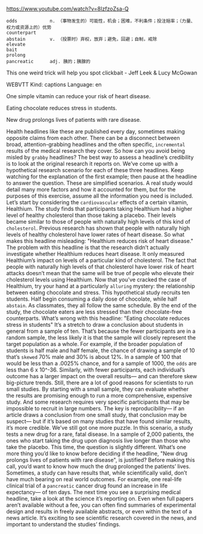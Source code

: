 https://www.youtube.com/watch?v=8IzfzoZsa-Q

```  
odds            n. （事物发生的）可能性，机会；困难，不利条件；投注赔率；（力量、权力或资源上的）优势
counterpart  
abstain         v. （投票时）弃权，放弃；避免，回避；自制，戒除
elevate         
bait            
prolong         
pancreatic      adj. 胰的；胰腺的
```

This one weird trick will help you spot clickbait - Jeff Leek & Lucy McGowan

WEBVTT Kind: captions Language: en 

One simple vitamin can reduce your risk of heart disease. 

Eating chocolate reduces stress in students. 

New drug prolongs lives of patients with rare disease. 

Health headlines like these are published every day, sometimes making opposite claims from each other. There can be a disconnect between broad, attention-grabbing headlines and the often specific, `incremental` results of the medical research they cover. So how can you avoid being misled by `grabby` headlines? The best way to assess a headline’s credibility is to look at the original research it reports on. We’ve come up with a hypothetical research scenario for each of these three headlines. Keep watching for the explanation of the first example; then pause at the headline to answer the question. These are simplified scenarios. A real study would detail many more factors and how it accounted for them, but for the purposes of this exercise, assume all the information you need is included. Let’s start by considering the `cardiovascular` effects of a certain vitamin, Healthium. The study finds that participants taking Healthium had a higher level of healthy cholesterol than those taking a placebo. Their levels became similar to those of people with naturally high levels of this kind of `cholesterol`. Previous research has shown that people with naturally high levels of healthy cholesterol have lower rates of heart disease. So what makes this headline misleading: "Healthium reduces risk of heart disease." The problem with this headline is that the research didn’t actually investigate whether Healthium reduces heart disease. It only measured Healthium’s impact on levels of a particular kind of cholesterol. The fact that people with naturally high levels of that cholesterol have lower risk of heart attacks doesn’t mean that the same will be true of people who elevate their cholesterol levels using Healthium. Now that you’ve cracked the case of Healthium, try your hand at a particularly `alluring` mystery: the relationship between eating chocolate and stress. This hypothetical study recruits ten students. Half begin consuming a daily dose of chocolate, while half `abstain`. As classmates, they all follow the same schedule. By the end of the study, the chocolate eaters are less stressed than their chocolate-free counterparts. What’s wrong with this headline: "Eating chocolate reduces stress in students" It’s a stretch to draw a conclusion about students in general from a sample of ten. That’s because the fewer participants are in a random sample, the less likely it is that the sample will closely represent the target population as a whole. For example, if the broader population of students is half male and half female, the chance of drawing a sample of 10 that’s `skewed` 70% male and 30% is about 12%. In a sample of 100 that would be less than a .0025% chance, and for a sample of 1000, the `odds` are less than 6 x 10^-36. Similarly, with fewer participants, each individual’s outcome has a larger impact on the overall results— and can therefore skew big-picture trends. Still, there are a lot of good reasons for scientists to run small studies. By starting with a small sample, they can evaluate whether the results are promising enough to run a more comprehensive, expensive study. And some research requires very specific participants that may be impossible to recruit in large numbers. The key is reproducibility— if an article draws a conclusion from one small study, that conclusion may be suspect— but if it’s based on many studies that have found similar results, it’s more credible. We’ve still got one more puzzle. In this scenario, a study tests a new drug for a rare, fatal disease. In a sample of 2,000 patients, the ones who start taking the drug upon diagnosis live longer than those who take the placebo. This time, the question is slightly different. What’s one more thing you’d like to know before deciding if the headline, "New drug prolongs lives of patients with rare disease", is justified? Before making this call, you’d want to know how much the drug prolonged the patients’ lives. Sometimes, a study can have results that, while scientifically valid, don’t have much bearing on real world outcomes. For example, one real-life clinical trial of a `pancreatic` cancer drug found an increase in life expectancy— of ten days. The next time you see a surprising medical headline, take a look at the science it’s reporting on. Even when full papers aren’t available without a fee, you can often find summaries of experimental design and results in freely available abstracts, or even within the text of a news article. It’s exciting to see scientific research covered in the news, and important to understand the studies’ findings. 